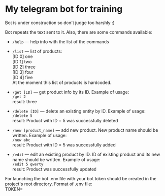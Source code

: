 # My telegram bot for training
Bot is under construction so don't judge too harshly :)

Bot repeats the text sent to it. Also, there are some commands available: 

* `/help` — help info with the list of the commands  
* `/list` — list of products:  
  [ID 0] one  
  [ID 1] two  
  [ID 2] three  
  [ID 3] four  
  [ID 4] five  
  At the moment this list of products is hardcoded.  

* `/get [ID]` — get product info by its ID. Example of usage:  
  `/get 2`  
  result: three

* `/delete [ID]` — delete an existing entity by ID. Example of usage:  
  `/delete 5`  
  result: Product with ID = 5 was successfully deleted

* `/new [product_name]` — add new product. New product name should be written. Example of usage:  
  `/new abc`  
  result: Product with ID = 5 was successfully added  

* `/edit` — edit an existing product by ID. ID of existing product and its new name should be written. Example of usage:  
  `/edit 5 qwerty`  
  result: Product was successfully updated

For launching the bot .env file with your bot token should be created in the project's root directory. Format of .env file:  
TOKEN=<your token>  
